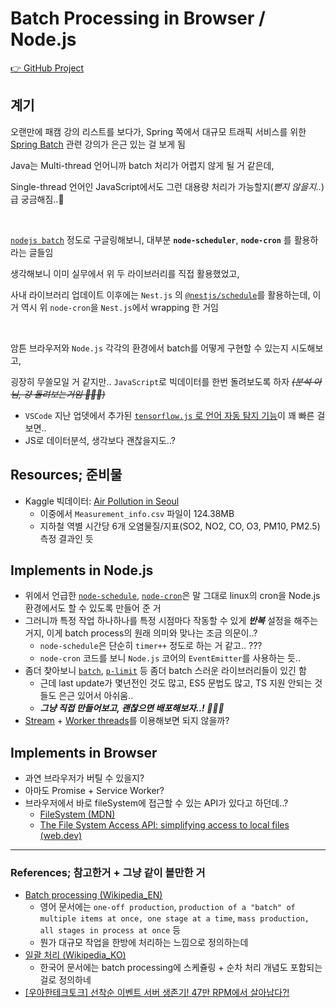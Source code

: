 # Batch Processing in Browser / Node.js

[👉 GitHub Project](https://github.com/gitgitWi/TypeScriptPlayground/projects/1)

## 계기

오랜만에 패캠 강의 리스트를 보다가, Spring 쪽에서 대규모 트래픽 서비스를 위한 [Spring Batch](https://spring.io/guides/gs/batch-processing/) 관련 강의가 은근 있는 걸 보게 됨

Java는 Multi-thread 언어니까 batch 처리가 어렵지 않게 될 거 같은데,

Single-thread 언어인 JavaScript에서도 그런 대용량 처리가 가능할지(_뻗지 않을지.._) 급 궁금해짐..🧐

<br />

[`nodejs batch`](https://www.google.com/search?q=nodejs+batch&newwindow=1) 정도로 구글링해보니, 대부분 **`node-scheduler`**, **`node-cron`** 를 활용하라는 글들임

생각해보니 이미 실무에서 위 두 라이브러리를 직접 활용했었고,

사내 라이브러리 업데이트 이후에는 `Nest.js` 의 [`@nestjs/schedule`](https://docs.nestjs.com/techniques/task-scheduling)를 활용하는데, 이거 역시 위 `node-cron`을 `Nest.js`에서 wrapping 한 거임

<br />

암튼 브라우저와 `Node.js` 각각의 환경에서 batch를 어떻게 구현할 수 있는지 시도해보고,

굉장히 무쓸모일 거 같지만.. `JavaScript`로 빅데이터를 한번 돌려보도록 하자 _~~(분석 아님, 걍 돌려보는거임 🤪🤪🤪)~~_

- `VSCode` 지난 업뎃에서 추가된 [`tensorflow.js` 로 언어 자동 탐지 기능](https://code.visualstudio.com/updates/v1_60#_automatic-language-detection)이 꽤 빠른 걸 보면..
- JS로 데이터분석, 생각보다 괜찮을지도..?

## Resources; 준비물

- Kaggle 빅데이터: [Air Pollution in Seoul](https://www.kaggle.com/bappekim/air-pollution-in-seoul)
  - 이중에서 `Measurement_info.csv` 파일이 124.38MB
  - 지하철 역별 시간당 6개 오염물질/지표(SO2, NO2, CO, O3, PM10, PM2.5) 측정 결과인 듯

## Implements in **Node.js**

- 위에서 언급한 [`node-schedule`](https://github.com/node-schedule/node-schedule), [`node-cron`](https://github.com/ncb000gt/node-cron)은 말 그대로 linux의 cron을 Node.js 환경에서도 할 수 있도록 만들어 준 거
- 그러니까 특정 작업 하나하나를 특정 시점마다 작동할 수 있게 **_반복_** 설정을 해주는거지, 이게 batch process의 원래 의미와 맞나는 조금 의문이..?
  - `node-schedule`은 단순히 `timer++` 정도로 하는 거 같고.. ???
  - `node-cron` 코드를 보니 `Node.js` 코어의 `EventEmitter`를 사용하는 듯..
- 좀더 찾아보니 [`batch`](https://github.com/visionmedia/batch), [`p-limit`](https://github.com/sindresorhus/p-limit/blob/main/index.js) 등 좀더 batch 스러운 라이브러리들이 있긴 함
  - 근데 last update가 몇년전인 것도 많고, ES5 문법도 많고, TS 지원 안되는 것들도 은근 있어서 아쉬움..
  - _**그냥 직접 만들어보고, 괜찮으면 배포해보자..! 🚀🚀🚀**_
- [Stream](https://nodejs.org/api/stream.html) + [Worker threads](https://nodejs.org/api/worker_threads.html)를 이용해보면 되지 않을까?

## Implements in **Browser**

- 과연 브라우저가 버틸 수 있을지?
- 아마도 Promise + Service Worker?
- 브라우저에서 바로 fileSystem에 접근할 수 있는 API가 있다고 하던데..?
  - [FileSystem (MDN)](https://developer.mozilla.org/en-US/docs/Web/API/FileSystem)
  - [The File System Access API: simplifying access to local files (web.dev)](https://web.dev/file-system-access/)

---

### References; 참고한거 + 그냥 같이 볼만한 거

- [Batch processing (Wikipedia_EN)](https://en.wikipedia.org/wiki/Batch_processing)
  - 영어 문서에는 `one-off production`, `production of a "batch" of multiple items at once, one stage at a time`, `mass production, all stages in process at once` 등
  - 뭔가 대규모 작업을 한방에 처리하는 느낌으로 정의하는데
- [일괄 처리 (Wikipedia_KO)](https://ko.wikipedia.org/wiki/일괄_처리)
  - 한국어 문서에는 batch processing에 스케쥴링 + 순차 처리 개념도 포함되는 걸로 정의하네
- [[우아한테크토크] 선착순 이벤트 서버 생존기! 47만 RPM에서 살아남다?!](https://youtu.be/MTSn93rNPPE?t=237)
